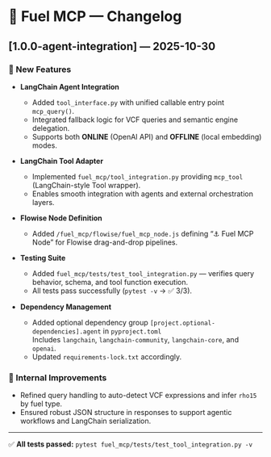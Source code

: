 # 🧩 Fuel MCP — Changelog

## [1.0.0-agent-integration] — 2025-10-30

### 🚀 New Features
- **LangChain Agent Integration**
  - Added `tool_interface.py` with unified callable entry point `mcp_query()`.
  - Integrated fallback logic for VCF queries and semantic engine delegation.
  - Supports both **ONLINE** (OpenAI API) and **OFFLINE** (local embedding) modes.

- **LangChain Tool Adapter**
  - Implemented `fuel_mcp/tool_integration.py` providing `mcp_tool` (LangChain-style Tool wrapper).
  - Enables smooth integration with agents and external orchestration layers.

- **Flowise Node Definition**
  - Added `/fuel_mcp/flowise/fuel_mcp_node.js` defining “⚓ Fuel MCP Node” for Flowise drag-and-drop pipelines.

- **Testing Suite**
  - Added `fuel_mcp/tests/test_tool_integration.py` — verifies query behavior, schema, and tool function execution.
  - All tests pass successfully (`pytest -v` → ✅ 3/3).

- **Dependency Management**
  - Added optional dependency group `[project.optional-dependencies].agent` in `pyproject.toml`  
    Includes `langchain`, `langchain-community`, `langchain-core`, and `openai`.
  - Updated `requirements-lock.txt` accordingly.

### 🧰 Internal Improvements
- Refined query handling to auto-detect VCF expressions and infer `rho15` by fuel type.
- Ensured robust JSON structure in responses to support agentic workflows and LangChain serialization.

---

✅ **All tests passed:** `pytest fuel_mcp/tests/test_tool_integration.py -v`

